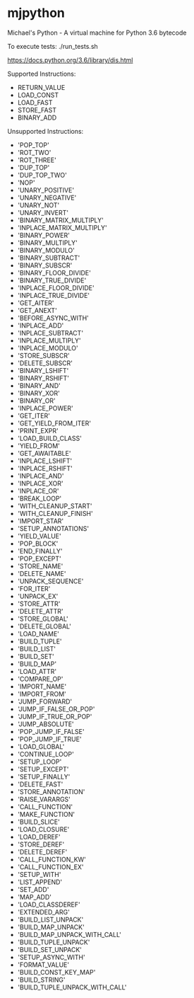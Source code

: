 # mjpython
Michael's Python - A virtual machine for Python 3.6 bytecode

To execute tests: ./run_tests.sh

https://docs.python.org/3.6/library/dis.html

Supported Instructions:
- RETURN_VALUE
- LOAD_CONST
- LOAD_FAST
- STORE_FAST
- BINARY_ADD

Unsupported Instructions:
- 'POP_TOP'
- 'ROT_TWO'
- 'ROT_THREE'
- 'DUP_TOP'
- 'DUP_TOP_TWO'
- 'NOP'
- 'UNARY_POSITIVE'
- 'UNARY_NEGATIVE'
- 'UNARY_NOT'
- 'UNARY_INVERT'
- 'BINARY_MATRIX_MULTIPLY'
- 'INPLACE_MATRIX_MULTIPLY'
- 'BINARY_POWER'
- 'BINARY_MULTIPLY'
- 'BINARY_MODULO'
- 'BINARY_SUBTRACT'
- 'BINARY_SUBSCR'
- 'BINARY_FLOOR_DIVIDE'
- 'BINARY_TRUE_DIVIDE'
- 'INPLACE_FLOOR_DIVIDE'
- 'INPLACE_TRUE_DIVIDE'
- 'GET_AITER'
- 'GET_ANEXT'
- 'BEFORE_ASYNC_WITH'
- 'INPLACE_ADD'
- 'INPLACE_SUBTRACT'
- 'INPLACE_MULTIPLY'
- 'INPLACE_MODULO'
- 'STORE_SUBSCR'
- 'DELETE_SUBSCR'
- 'BINARY_LSHIFT'
- 'BINARY_RSHIFT'
- 'BINARY_AND'
- 'BINARY_XOR'
- 'BINARY_OR'
- 'INPLACE_POWER'
- 'GET_ITER'
- 'GET_YIELD_FROM_ITER'
- 'PRINT_EXPR'
- 'LOAD_BUILD_CLASS'
- 'YIELD_FROM'
- 'GET_AWAITABLE'
- 'INPLACE_LSHIFT'
- 'INPLACE_RSHIFT'
- 'INPLACE_AND'
- 'INPLACE_XOR'
- 'INPLACE_OR'
- 'BREAK_LOOP'
- 'WITH_CLEANUP_START'
- 'WITH_CLEANUP_FINISH'
- 'IMPORT_STAR'
- 'SETUP_ANNOTATIONS'
- 'YIELD_VALUE'
- 'POP_BLOCK'
- 'END_FINALLY'
- 'POP_EXCEPT'
- 'STORE_NAME'
- 'DELETE_NAME'
- 'UNPACK_SEQUENCE'
- 'FOR_ITER'
- 'UNPACK_EX'
- 'STORE_ATTR'
- 'DELETE_ATTR'
- 'STORE_GLOBAL'
- 'DELETE_GLOBAL'
- 'LOAD_NAME'
- 'BUILD_TUPLE'
- 'BUILD_LIST'
- 'BUILD_SET'
- 'BUILD_MAP'
- 'LOAD_ATTR'
- 'COMPARE_OP'
- 'IMPORT_NAME'
- 'IMPORT_FROM'
- 'JUMP_FORWARD'
- 'JUMP_IF_FALSE_OR_POP'
- 'JUMP_IF_TRUE_OR_POP'
- 'JUMP_ABSOLUTE'
- 'POP_JUMP_IF_FALSE'
- 'POP_JUMP_IF_TRUE'
- 'LOAD_GLOBAL'
- 'CONTINUE_LOOP'
- 'SETUP_LOOP'
- 'SETUP_EXCEPT'
- 'SETUP_FINALLY'
- 'DELETE_FAST'
- 'STORE_ANNOTATION'
- 'RAISE_VARARGS'
- 'CALL_FUNCTION'
- 'MAKE_FUNCTION'
- 'BUILD_SLICE'
- 'LOAD_CLOSURE'
- 'LOAD_DEREF'
- 'STORE_DEREF'
- 'DELETE_DEREF'
- 'CALL_FUNCTION_KW'
- 'CALL_FUNCTION_EX'
- 'SETUP_WITH'
- 'LIST_APPEND'
- 'SET_ADD'
- 'MAP_ADD'
- 'LOAD_CLASSDEREF'
- 'EXTENDED_ARG'
- 'BUILD_LIST_UNPACK'
- 'BUILD_MAP_UNPACK'
- 'BUILD_MAP_UNPACK_WITH_CALL'
- 'BUILD_TUPLE_UNPACK'
- 'BUILD_SET_UNPACK'
- 'SETUP_ASYNC_WITH'
- 'FORMAT_VALUE'
- 'BUILD_CONST_KEY_MAP'
- 'BUILD_STRING'
- 'BUILD_TUPLE_UNPACK_WITH_CALL'
